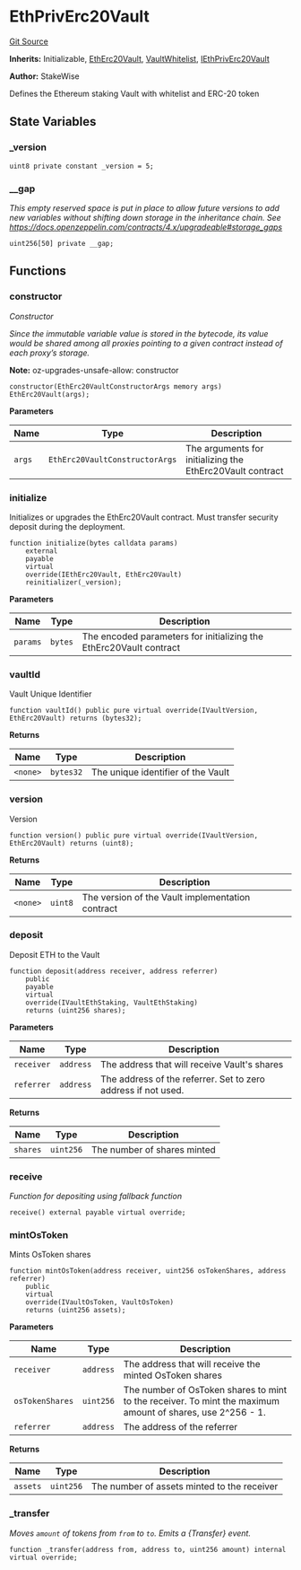 # EthPrivErc20Vault
[Git Source](https://github.com/stakewise/v3-core/blob/c4059a64871829ca60ea58f054baf8eb13d3572a/contracts/vaults/ethereum/EthPrivErc20Vault.sol)

**Inherits:**
Initializable, [EthErc20Vault](/contracts/vaults/ethereum/EthErc20Vault.sol/contract.EthErc20Vault.md), [VaultWhitelist](/contracts/vaults/modules/VaultWhitelist.sol/abstract.VaultWhitelist.md), [IEthPrivErc20Vault](/contracts/interfaces/IEthPrivErc20Vault.sol/interface.IEthPrivErc20Vault.md)

**Author:**
StakeWise

Defines the Ethereum staking Vault with whitelist and ERC-20 token


## State Variables
### _version

```solidity
uint8 private constant _version = 5;
```


### __gap
*This empty reserved space is put in place to allow future versions to add new
variables without shifting down storage in the inheritance chain.
See https://docs.openzeppelin.com/contracts/4.x/upgradeable#storage_gaps*


```solidity
uint256[50] private __gap;
```


## Functions
### constructor

*Constructor*

*Since the immutable variable value is stored in the bytecode,
its value would be shared among all proxies pointing to a given contract instead of each proxy’s storage.*

**Note:**
oz-upgrades-unsafe-allow: constructor


```solidity
constructor(EthErc20VaultConstructorArgs memory args) EthErc20Vault(args);
```
**Parameters**

|Name|Type|Description|
|----|----|-----------|
|`args`|`EthErc20VaultConstructorArgs`|The arguments for initializing the EthErc20Vault contract|


### initialize

Initializes or upgrades the EthErc20Vault contract. Must transfer security deposit during the deployment.


```solidity
function initialize(bytes calldata params)
    external
    payable
    virtual
    override(IEthErc20Vault, EthErc20Vault)
    reinitializer(_version);
```
**Parameters**

|Name|Type|Description|
|----|----|-----------|
|`params`|`bytes`|The encoded parameters for initializing the EthErc20Vault contract|


### vaultId

Vault Unique Identifier


```solidity
function vaultId() public pure virtual override(IVaultVersion, EthErc20Vault) returns (bytes32);
```
**Returns**

|Name|Type|Description|
|----|----|-----------|
|`<none>`|`bytes32`|The unique identifier of the Vault|


### version

Version


```solidity
function version() public pure virtual override(IVaultVersion, EthErc20Vault) returns (uint8);
```
**Returns**

|Name|Type|Description|
|----|----|-----------|
|`<none>`|`uint8`|The version of the Vault implementation contract|


### deposit

Deposit ETH to the Vault


```solidity
function deposit(address receiver, address referrer)
    public
    payable
    virtual
    override(IVaultEthStaking, VaultEthStaking)
    returns (uint256 shares);
```
**Parameters**

|Name|Type|Description|
|----|----|-----------|
|`receiver`|`address`|The address that will receive Vault's shares|
|`referrer`|`address`|The address of the referrer. Set to zero address if not used.|

**Returns**

|Name|Type|Description|
|----|----|-----------|
|`shares`|`uint256`|The number of shares minted|


### receive

*Function for depositing using fallback function*


```solidity
receive() external payable virtual override;
```

### mintOsToken

Mints OsToken shares


```solidity
function mintOsToken(address receiver, uint256 osTokenShares, address referrer)
    public
    virtual
    override(IVaultOsToken, VaultOsToken)
    returns (uint256 assets);
```
**Parameters**

|Name|Type|Description|
|----|----|-----------|
|`receiver`|`address`|The address that will receive the minted OsToken shares|
|`osTokenShares`|`uint256`|The number of OsToken shares to mint to the receiver. To mint the maximum amount of shares, use 2^256 - 1.|
|`referrer`|`address`|The address of the referrer|

**Returns**

|Name|Type|Description|
|----|----|-----------|
|`assets`|`uint256`|The number of assets minted to the receiver|


### _transfer

*Moves `amount` of tokens from `from` to `to`.
Emits a {Transfer} event.*


```solidity
function _transfer(address from, address to, uint256 amount) internal virtual override;
```

